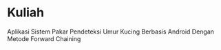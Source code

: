 # Kuliah
Aplikasi Sistem Pakar Pendeteksi Umur Kucing Berbasis Android Dengan Metode Forward Chaining
